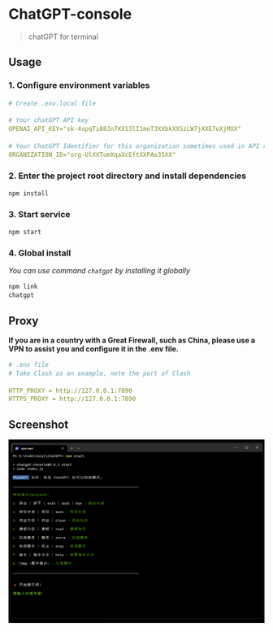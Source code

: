 # ChatGPT-console

> chatGPT for terminal

## Usage

### 1. Configure environment variables

```yml
# Create .env.local file

# Your chatGPT API key
OPENAI_API_KEY="sk-4xpqTi08Jn7XX13lI1moT3XXbkXXSzLW7jXXE7oXjMXX"

# Your ChatGPT Identifier for this organization sometimes used in API requests
ORGANIZATION_ID="org-UlXXTumXqaXcEftXXPAo35XX"
```

### 2. Enter the project root directory and install dependencies

```bash
npm install
```

### 3. Start service

```bash
npm start
```

### 4. Global install

*You can use command `chatgpt` by installing it globally*

```bash
npm link
chatgpt
```

## Proxy

**If you are in a country with a Great Firewall, such as China, please use a VPN to assist you and configure it in the .env file.**

```yml
# .env file
# Take Clash as an example, note the port of Clash

HTTP_PROXY = http://127.0.0.1:7890
HTTPS_PROXY = http://127.0.0.1:7890
```

## Screenshot

<center>

![screenshot](./public/screenshot.gif)

</center>
